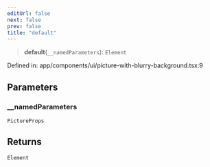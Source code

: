 ```yaml
---
editUrl: false
next: false
prev: false
title: "default"
---
```


> **default**(`__namedParameters`): `Element`

Defined in: app/components/ui/picture-with-blurry-background.tsx:9

## Parameters

### \_\_namedParameters

`PictureProps`

## Returns

`Element`
